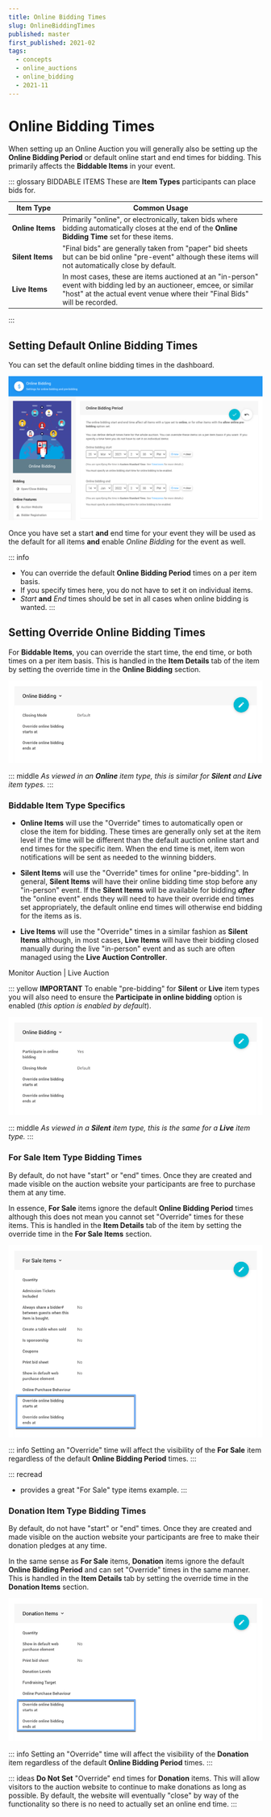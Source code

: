 ```yaml
---
title: Online Bidding Times
slug: OnlineBiddingTimes
published: master
first_published: 2021-02
tags:
  - concepts
  - online_auctions
  - online_bidding
  - 2021-11
---
```


# Online Bidding Times <Updated/>

When setting up an Online Auction you will generally also be setting up the **Online Bidding Period** or default online start and end times for bidding. This primarily affects the **Biddable Items** in your event.

::: glossary BIDDABLE ITEMS
These are **Item Types** participants can place bids for.

| Item Type | Common Usage |
| --------- | ------------ |
| **Online&nbsp;Items** | Primarily "online", or electronically, taken bids where bidding automatically closes at the end of the **Online Bidding Time** set for these items. |
| **Silent Items** | "Final bids" are generally taken from "paper" bid sheets but can be bid online "pre-event" although these items will not automatically close by default. |
| **Live Items** | In most cases, these are items auctioned at an "in-person" event with bidding led by an auctioneer, emcee, or similar "host" at the actual event venue where their "Final Bids" will be recorded. |
:::

<Link/> <IndexLink slug="Glossary_BiddableItems"/>

## Setting Default Online Bidding Times

You can set the default online bidding times in the <IndexLink slug="OnlineBidding"/> dashboard.

![img](./index.assets/OnlineBiddingPeriod_EditMode.png)

Once you have set a start **and** end time for your event they will be used as the default for all items **and** enable *Online Bidding* for the event as well.

::: info
- You can override the default **Online Bidding Period** times on a per item basis.
- If you specify times here, you do not have to set it on individual items.
- *Start* **and** *End* times should be set in all cases when online bidding is wanted.
:::

## Setting Override Online Bidding Times

For **Biddable Items**, you can override the start time, the end time, or both times on a per item basis. This is handled in the **Item Details** <IndexLink slug="ItemDetailsSummary"/> tab of the item by setting the override time in the **Online Bidding** section.

![img](./index.assets/Online_OnlineBidding.png)

::: middle
*As viewed in an __Online__ item type, this is similar for __Silent__ and __Live__ item types.*
:::

### Biddable Item Type Specifics

- **Online Items** will use the "Override" times to automatically open or close the item for bidding. These times are generally only set at the item level if the time will be different than the default auction online start and end times for the specific item. When the end time is met, item won notifications will be sent as needed to the winning bidders.

- **Silent Items** will use the "Override" times for online "pre-bidding". In general, **Silent Items** will have their online bidding time stop before any "in-person" event. If the **Silent Items** will be available for bidding **_after_** the "online event" ends they will need to have their override end times set appropriately, the default online end times will otherwise end bidding for the items as is.
<Link/> <IndexLink slug="OnlineBiddingType"/>

- **Live Items** will use the "Override" times in a similar fashion as **Silent Items** although, in most cases, **Live Items** will have their bidding closed manually during the live "in-person" event and as such are often managed using the **Live Auction Controller**.
<Link/> <IndexLink slug="MonitorAuction" anchor="live-auction">Monitor Auction | Live Auction</IndexLink>

::: yellow
**IMPORTANT**
To enable "pre-bidding" for **Silent** or **Live** item types you will also need to ensure the **Participate in online bidding** option is enabled (*this option is enabled by default*).

![img](./index.assets/Silent_OnlineBidding.png)

::: middle
*As viewed in a __Silent__ item type, this is the same for a __Live__ item type.*
:::

<Link/> <IndexLink slug="SetupOnlinePreBidding"/>

### For Sale Item Type Bidding Times

By default, <IndexLink slug="ForSaleItems"/> do not have "start" or "end" times. Once they are created and made visible on the auction website your participants are free to purchase them at any time.

<Link/> <IndexLink slug="ConfigureItemsDisplayed"/>

In essence, **For Sale** items ignore the default **Online Bidding Period** times although this does not mean you cannot set "Override" times for these items. This is handled in the **Item Details** <IndexLink slug="ItemDetailsSummary"/> tab of the item by setting the override time in the **For Sale Items** section.

![img](./index.assets/ForSale_ForSaleItems.png)

::: info
Setting an "Override" time will affect the visibility of the **For Sale** item regardless of the default **Online Bidding Period** times.
:::

::: recread
- <IndexLink slug="EarlyBirdTickets"/> provides a great "For Sale" type items example.
:::

### Donation Item Type Bidding Times

By default, <IndexLink slug="DonationItems"/> do not have "start" or "end" times. Once they are created and made visible on the auction website your participants are free to make their donation pledges at any time.

<Link/> <IndexLink slug="ConfigureItemsDisplayed"/>

In the same sense as **For Sale** items, **Donation** items ignore the default **Online Bidding Period** and can set "Override" times in the same manner. This is handled in the **Item Details** <IndexLink slug="ItemDetailsSummary"/> tab by setting the override time in the **Donation Items** section.

![img](./index.assets/Donation_DonationItems.png)

::: info
Setting an "Override" time will affect the visibility of the **Donation** item regardless of the default **Online Bidding Period** times.
:::

::: ideas
**Do Not Set** "Override" end times for **Donation** items. This will allow visitors to the auction website to continue to make donations as long as possible. By default, the website will eventually "close" by way of the <IndexLink slug="ArchiveAuction"/> functionality so there is no need to actually set an online end time.
:::

<ChildPages/>
<Revised date="2021-11-11"/>
